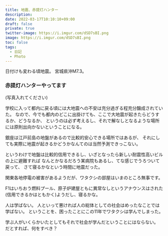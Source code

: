 ```yaml
---
title: 地震、赤提灯ハンター
description: 
date: 2022-03-17T10:10:10+09:00
draft: false
private: true
twitter-image: https://i.imgur.com/dSD7sBI.png
image: https://i.imgur.com/dSD7sBI.png
toc: false
tags:
  - 日記
  - Photo
---
```


日付けも変わる頃地震。
宮城県沖M7.3。

### 赤提灯ハンターやってます

(写真入れてください)

学校に入って都内に戻る頃には大地震への不安は充分過ぎる程充分醸成されていた。
なので、今でも都内のどこに出掛けても、ここで大地震が起きたらどうするか、どうなるか、
というのは必ず考えるし、それで解なしとなるような場所には原則出向かないということになる。

銀座は江戸前島の地盤があるので比較的安心できる場所ではあるが、
それにしても実際に地震が起きるかどうかなんてのは当然予測できっこない。

というわけで地盤は比較的信用できるし、いざとなったら新しい耐震性高いビルの上に避難すれば
なんとかなるだろう某病院もあるし、てな感じでうろついて戻って、
さて寝るかなという時間に地震だった。

関東各地停電の被害があるようだが、ワタクシの部屋はいまのところ無事です。

F1はいちおう燃料プール、原子炉建屋ともに異常なしというアナウンスはされた
(信用できるかはともかく)ようだし、寝るかな。

人は学ばない。
人といって悪ければ人の総体としての社会はめったなことでは学ばない。
ということを、困ったことにこの11年でワタクシは学んでしまった。

学ぶ人がいくらかいたとしてもそれで社会が学んだということにはならない。
だとすれば、何をすべき？
